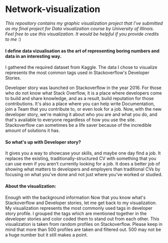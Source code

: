# Network-visualization

*This repository contains my graphic visualization project that I've submitted as my final project for Data visualization course by University of Illinois. Feel free to use this visualization. It would be helpful if you provide credits to me* :)

#### I define data vizualisation as the art of representing boring numbers and data in an interesting way. 
I gathered the required dataset from Kaggle. The data I chose to visualize represents the most common tags used in Stackoverflow's Developer Stories. 

Developer story was launched on Stackoverflow in the year 2016. For those who do not know what Stack Overflow, it is a place where developers come to build and share knowledge, and as a result, build reputation for those contributions. It's also a place where you can help write Documentation, join a Team that you contribute to, or even look for a job. Now, with the new developer story, we're making it about who you are and what you do, and that's available to everyone regardless of how you use the site. Stackoverflow can sometimes be a life saver because of the incredible amount of 
solutions it has.

#### So what's up with Developer story?   
It gives you a way to showcase your skills, and maybe one day find a job.</li>
It replaces the existing, traditionally-structured CV with something that you can use even if you aren’t currently looking for a job.</li>
It does a better job of showing what matters to developers and employers than traditional CVs by focusing on what you’ve done and not just where you’ve worked or studied.



#### About the visualization:

Enough with the background information Now that you know what's Stackoverflow and Developer stories, let me get back to my visualization. My visualization represents the most commonly used tags in developer story profile. I grouped the tags which are mentioned together in the developer stories and color coded them to stand out from each other. This visualization is taken from random profiles on Stackoverflow. Please keep in mind that more than 500 profiles are taken and filtered out. 500 may not be a huge number but it still makes a point.
 
